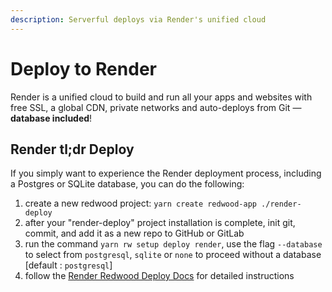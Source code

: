 ```yaml
---
description: Serverful deploys via Render's unified cloud
---
```


# Deploy to Render

Render is a unified cloud to build and run all your apps and websites with free SSL, a global CDN, private networks and auto-deploys from Git — **database included**!

## Render tl;dr Deploy

If you simply want to experience the Render deployment process, including a Postgres or SQLite database, you can do the following:

1. create a new redwood project: `yarn create redwood-app ./render-deploy`
2. after your "render-deploy" project installation is complete, init git, commit, and add it as a new repo to GitHub or GitLab
3. run the command `yarn rw setup deploy render`, use the flag `--database` to select from `postgresql`, `sqlite` or `none` to proceed without a database [default : `postgresql`]
4. follow the [Render Redwood Deploy Docs](https://render.com/docs/deploy-redwood) for detailed instructions
